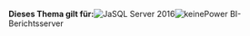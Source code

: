 **Dieses Thema gilt für:**![Ja](media/yes.png)SQL Server 2016![keine](media/no.png)Power BI-Berichtsserver